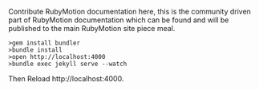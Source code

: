 Contribute RubyMotion documentation here, this is the community driven
part of RubyMotion documentation which can be found and will be published to the main RubyMotion site piece meal.

```
>gem install bundler
>bundle install
>open http://localhost:4000
>bundle exec jekyll serve --watch
```

Then Reload http://localhost:4000.
